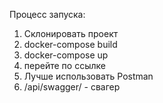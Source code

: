Процесс запуска:
1) Склонировать проект
2) docker-compose build
3) docker-compose up
4) перейте по ссылке
5) Лучше использовать Postman 
6) /api/swagger/ - свагер